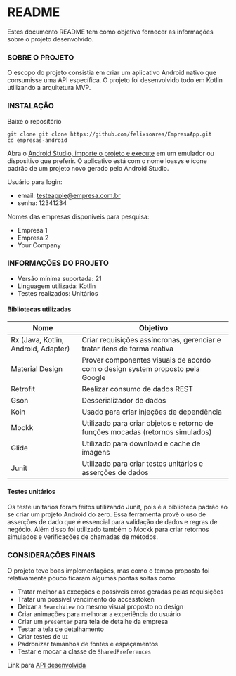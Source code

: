 
# README #

Estes documento README tem como objetivo fornecer as informações sobre o projeto desenvolvido.

### SOBRE O PROJETO ###

O escopo do projeto consistia em criar um aplicativo Android nativo que consumisse uma API específica. O projeto foi desenvolvido todo em Kotlin utilizando a arquitetura MVP.

### INSTALAÇÃO ###

Baixe o repositório

```
git clone git clone https://github.com/felixsoares/EmpresaApp.git
cd empresas-android
```

Abra o [Android Studio, importe o projeto e execute](https://www.youtube.com/watch?v=70PvCIIejvg) em um emulador ou dispositivo que preferir. O aplicativo está com o nome Ioasys e ícone padrão de um projeto novo gerado pelo Android Studio.

Usuário para login:

* email: testeapple@empresa.com.br
* senha: 12341234

Nomes das empresas disponíveis para pesquisa:

* Empresa 1
* Empresa 2
* Your Company

### INFORMAÇÕES DO PROJETO ###

* Versão mínima suportada: 21
* Linguagem utilizada: Kotlin
* Testes realizados: Unitários

#### Bibliotecas utilizadas ####

Nome| Objetivo
--------- | ------
Rx (Java, Kotlin, Android, Adapter)     | Criar requisições assíncronas, gerenciar e tratar itens de forma reativa
Material Design    | Prover componentes visuais de acordo com o design system proposto pela Google
Retrofit    | Realizar consumo de dados REST
Gson  | Desserializador de dados
Koin    | Usado para criar injeções de dependência
Mockk  | Utilizado para criar objetos e retorno de funções mocadas (retornos simulados)
Glide    | Utilizado para download e cache de imagens
Junit  | Utilizado para criar testes unitários e asserções de dados

#### Testes unitários ####

Os teste unitários foram feitos utilizando Junit, pois é a biblioteca padrão ao se criar um projeto Android do zero. Essa ferramenta provê o uso de asserções de dado que é essencial para validação de dados e regras de negócio. Além disso foi utilizado também o Mockk para criar retornos simulados e verificações de chamadas de métodos.

### CONSIDERAÇÕES FINAIS ###

O projeto teve boas implementações, mas como o tempo proposto foi relativamente pouco ficaram algumas pontas soltas como:

* Tratar melhor as exceções e possíveis erros geradas pelas requisições
* Tratar um possível vencimento do accesstoken
* Deixar a `SearchView` no mesmo visual proposto no design
* Criar animações para melhorar a experiência do usuário
* Criar um `presenter` para tela de detalhe da empresa
* Testar a tela de detalhamento
* Criar testes de `UI`
* Padronizar tamanhos de fontes e espaçamentos
* Testar e mocar a classe de `SharedPreferences`

Link para [API desenvolvida](https://github.com/felixsoares/EmpresasAPI)
